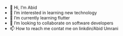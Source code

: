 - 👋 Hi, I’m Abid
- 👀 I’m interested in learning new technology
- 🌱 I’m currently learning flutter 
- 💞️ I’m looking to collaborate on software developers
- 📫 How to reach me contat me on linkdin/Abid Umrani

<!---
Abid/umrani is a ✨ special ✨ repository because its `README.md` (this file) appears on your GitHub profile.
You can click the Preview link to take a look at your changes.
--->
